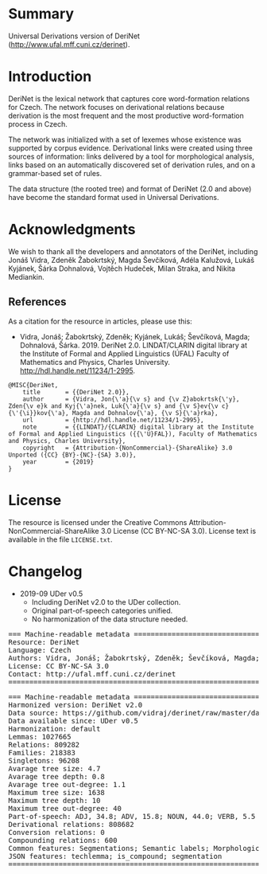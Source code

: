 # Summary

Universal Derivations version of DeriNet (http://www.ufal.mff.cuni.cz/derinet).


# Introduction

DeriNet is the lexical network that captures core word-formation relations for Czech. The network focuses on derivational relations because derivation is the most frequent and the most productive word-formation process in Czech.

The network was initialized with a set of lexemes whose existence was supported by corpus evidence. Derivational links were created using three sources of information: links delivered by a tool for morphological analysis, links based on an automatically discovered set of derivation rules, and on a grammar-based set of rules.

The data structure (the rooted tree) and format of DeriNet (2.0 and above) have become the standard format used in Universal Derivations.


# Acknowledgments

We wish to thank all the developers and annotators of the DeriNet, including Jonáš Vidra, Zdeněk Žabokrtský, Magda Ševčíková, Adéla Kalužová, Lukáš Kyjánek, Šárka Dohnalová, Vojtěch Hudeček, Milan Straka, and Nikita Mediankin.


## References

As a citation for the resource in articles, please use this:

* Vidra, Jonáš; Žabokrtský, Zdeněk; Kyjánek, Lukáš; Ševčíková, Magda; Dohnalová, Šárka. 2019. DeriNet 2.0. LINDAT/CLARIN digital library at the Institute of Formal and Applied Linguistics (ÚFAL) Faculty of Mathematics and Physics, Charles University. http://hdl.handle.net/11234/1-2995.

```
@MISC{DeriNet,
    title       = {{DeriNet 2.0}},
    author      = {Vidra, Jon{\'a}{\v s} and {\v Z}abokrtsk{\'y}, Zden{\v e}k and Kyj{\'a}nek, Luk{\'a}{\v s} and {\v S}ev{\v c}{\'{\i}}kov{\'a}, Magda and Dohnalov{\'a}, {\v S}{\'a}rka},
    url         = {http://hdl.handle.net/11234/1-2995},
    note        = {{LINDAT}/{CLARIN} digital library at the Institute of Formal and Applied Linguistics ({{\'U}FAL}), Faculty of Mathematics and Physics, Charles University},
    copyright   = {Attribution-{NonCommercial}-{ShareAlike} 3.0 Unported ({CC} {BY}-{NC}-{SA} 3.0)},
    year        = {2019}
}
```


# License

The resource is licensed under the Creative Commons Attribution-NonCommercial-ShareAlike 3.0 License (CC BY-NC-SA 3.0).
License text is available in the file `LICENSE.txt`.


# Changelog

* 2019-09 UDer v0.5
    * Including DeriNet v2.0 to the UDer collection.
    * Original part-of-speech categories unified.
    * No harmonization of the data structure needed.


<pre>
=== Machine-readable metadata =================================================
Resource: DeriNet
Language: Czech
Authors: Vidra, Jonáš; Žabokrtský, Zdeněk; Ševčíková, Magda; Kalužová, Adéla; Kyjánek, Lukáš; Dohnalová, Šárka; Hudeček, Vojtěch; Straka, Milan; Mediankin, Nikita
License: CC BY-NC-SA 3.0
Contact: http://ufal.mff.cuni.cz/derinet
===============================================================================
</pre>

<pre>
=== Machine-readable metadata =================================================
Harmonized version: DeriNet v2.0
Data source: https://github.com/vidraj/derinet/raw/master/data/releases/cs/derinet-2-0.tsv.gz
Data available since: UDer v0.5
Harmonization: default
Lemmas: 1027665
Relations: 809282
Families: 218383
Singletons: 96208
Avarage tree size: 4.7
Avarage tree depth: 0.8
Avarage tree out-degree: 1.1
Maximum tree size: 1638
Maximum tree depth: 10
Maximum tree out-degree: 40
Part-of-speech: ADJ, 34.8; ADV, 15.8; NOUN, 44.0; VERB, 5.5
Derivational relations: 808682
Conversion relations: 0
Compounding relations: 600
Common features: Segmentations; Semantic labels; Morphological categories
JSON features: techlemma; is_compound; segmentation
===============================================================================
</pre>
